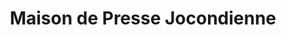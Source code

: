 ---
title: "Maison de Presse Jocondienne"
url: /joue-les-tours/maison-de-presse-jocondienne/
shop: Bücher
---